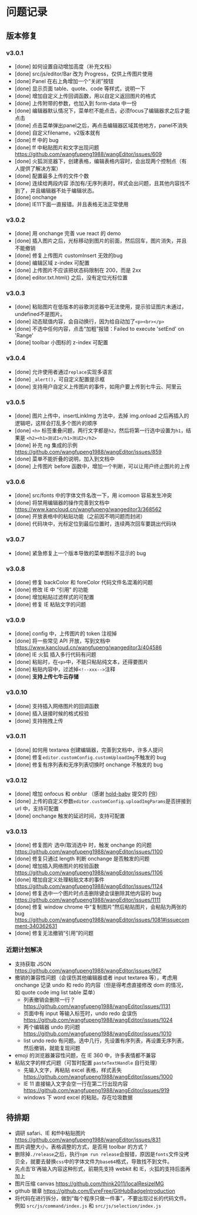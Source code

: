 # 问题记录

## 版本修复

### v3.0.1 

- [done] 如何设置自动增加高度（补充文档）
- [done] src/js/editor/Bar 改为 Progress，仅供上传图片使用
- [done] Panel 在右上角增加一个“关闭”按钮
- [done] 显示页面 table、quote、code 等样式，说明一下
- [done] 增加自定义上传回调函数，用以自定义返回图片的格式
- [done] 上传附带的参数，也加入到 form-data 中一份
- [done] 编辑器默认情况下，菜单栏不能点击，必须focus了编辑器求之后才能点击
- [done] 点击菜单弹出panel之后，再点击编辑器区域其他地方，panel不消失
- [done] 自定义filename，v2版本就有
- [done] ff 中的 bug
- [done] ff 中粘贴图片和文字出现问题 https://github.com/wangfupeng1988/wangEditor/issues/609
- [done] 火狐浏览器下，创建表格，编辑表格内容时，会出现两个控制点（有人提供了解决方案）
- [done] 配置最多上传的文件个数
- [done] 连续给两段内容 添加有/无序列表时，样式会出问题，且其他内容找不到了，并且编辑器不处于编辑状态。
- [done] onchange
- [done] IE11下面一直报错。并且表格无法正常使用

### v3.0.2

- [done] 用 onchange 完善 vue react 的 demo
- [done] 插入图片之后，光标移动到图片的前面，然后回车，图片消失，并且不能撤销
- [done] 修复上传图片 customInsert 无效的bug
- [done] 编辑区域 z-index 可配置
- [done] 上传图片不应该把状态码限制在 200，而是 2xx
- [done] editor.txt.html() 之后，没有定位光标位置

### v3.0.3

- [done] 粘贴图片在低版本的谷歌浏览器中无法使用，提示验证图片未通过，undefined不是图片。
- [done] 动态赋值内容，会自动换行，因为给自动加了`<p><br></p>`
- [done] 不选中任何内容，点击“加粗”报错：Failed to execute 'setEnd' on 'Range' 
- [done] toolbar 小图标的 z-index 可配置

### v3.0.4

- [done] 允许使用者通过`replace`实现多语言
- [done] `_alert()`，可自定义配置提示框
- [done] 支持用户自定义上传图片的事件，如用户要上传到七牛云、阿里云

### v3.0.5

- [done] 图片上传中，insertLinkImg 方法中，去掉 img.onload 之后再插入的逻辑吧，这样会打乱多个图片的顺序
- [done] `<h>` 标签重叠问题，两行文字都是`h2`，然后将第一行选中设置为`h1`，结果是 `<h2><h1>测试1</h1>测试2</h2>`
- [done] 补充 ng 集成的示例 https://github.com/wangfupeng1988/wangEditor/issues/859
- [done] 菜单不能折叠的说明，加入到文档中
- [done] 上传图片 before 函数中，增加一个判断，可以让用户终止图片的上传

### v3.0.6

- [done] src/fonts 中的字体文件名改一下，用 icomoon 容易发生冲突
- [done] 将禁用编辑器的操作完善到文档中 https://www.kancloud.cn/wangfupeng/wangeditor3/368562
- [done] 开放表格中的粘贴功能（之前因不明问题而封闭）
- [done] 代码块中，光标定位到最后位置时，连续两次回车要跳出代码块

### v3.0.7

- [done] 紧急修复上一个版本导致的菜单图标不显示的 bug

### v3.0.8

- [done] 修复 backColor 和 foreColor 代码文件名混淆的问题
- [done] 修改 IE 中 “引用” 的功能
- [done] 增加粘贴过滤样式的可配置
- [done] 修复 IE 粘贴文字的问题

### v3.0.9

- [done] config 中，上传图片的 token 注视掉
- [done] 将一些常见 API 开放，写到文档中 https://www.kancloud.cn/wangfupeng/wangeditor3/404586
- [done] IE 火狐 插入多行代码有问题
- [done] 粘贴时，在`<p>`中，不能只粘贴纯文本，还得要图片 
- [done] 粘贴内容中，过滤掉`<!--xxx-->`注释
- [done] **支持上传七牛云存储**

### v3.0.10

- [done] 支持插入网络图片的回调函数
- [done] 插入链接时候的格式校验
- [done] 支持拖拽上传

### v3.0.11

- [done] 如何用 textarea 创建编辑器，完善到文档中，许多人提问
- [done] 修复`editor.customConfig.customUploadImg`不触发的 bug
- [done] 修复有序列表和无序列表切换时 onchange 不触发的 bug

### v3.0.12

- [done] 增加 onfocus 和 onblur （感谢 [hold-baby](https://github.com/hold-baby) 提交的 [PR](https://github.com/wangfupeng1988/wangEditor/pull/1076)）
- [done] 上传的自定义参数`editor.customConfig.uploadImgParams`是否拼接到 url 中，支持可配置
- [done] onchange 触发的延迟时间，支持可配置

### v3.0.13

- [done] 修复图片 选中/取消选中 时，触发 onchange 的问题 https://github.com/wangfupeng1988/wangEditor/issues/1100
- [done] 修复只通过 length 判断 onchange 是否触发的问题
- [done] 增加插入网络图片的校验函数 https://github.com/wangfupeng1988/wangEditor/issues/1106
- [done] 增加自定义处理粘贴文本的事件 https://github.com/wangfupeng1988/wangEditor/issues/1124
- [done] 修复选中一个图片时点击删除键会误删除其他内容的 bug https://github.com/wangfupeng1988/wangEditor/issues/1111 
- [done] 修复 window chrome 中“复制图片”然后粘贴图片，会粘贴为两张的 bug https://github.com/wangfupeng1988/wangEditor/issues/1081#issuecomment-340362631
- [done] 修复无法撤销“引用”的问题

### 近期计划解决

- 支持获取 JSON https://github.com/wangfupeng1988/wangEditor/issues/967
- 撤销的兼容性问题（会误伤其他编辑器或者 input textarea 等），考虑用 onchange 记录 undo 和 redo 的内容（但是得考虑直接修改 dom 的情况，如 quote code img list table 菜单）
    - 列表撤销会删除一行？https://github.com/wangfupeng1988/wangEditor/issues/1131
    - 页面中有 input 等输入标签时，undo redo 会误伤 https://github.com/wangfupeng1988/wangEditor/issues/1024
    - 两个编辑器 undo 的问题 https://github.com/wangfupeng1988/wangEditor/issues/1010
    - list undo redo 有问题。选中几行，先设置有序列表，再设置无序列表，然后撤销，就能复现问题
- emoji 的浏览器兼容性问题，在 IE 360 中，许多表情都不兼容
- 粘贴文字的样式问题（可暂时配置 `pasteTextHandle` 自行处理）
    - 先输入文字，再粘贴 excel 表格，样式丢失 https://github.com/wangfupeng1988/wangEditor/issues/1000
    - IE 11 直接输入文字会空一行在第二行出现内容 https://github.com/wangfupeng1988/wangEditor/issues/919
    - windows 下 word excel 的粘贴，存在垃圾数据

## 待排期

- 调研 safari、IE 和ff中粘贴图片  https://github.com/wangfupeng1988/wangEditor/issues/831
- 图片调整大小，表格调整的方式，是否用 toolbar 的方式？
- 删除掉`./release`之后，执行`npm run release`会报错，原因是`fonts`文件没拷贝全，就要去替换`css`中的字体文件为`base64`格式，导致找不到文件。
- 先点击'B'再输入内容这种形式，前期先支持 webkit 和 IE，火狐的支持后面再加上
- 图片压缩 canvas https://github.com/think2011/localResizeIMG 
- github 徽章 https://github.com/EyreFree/GitHubBadgeIntroduction
- 将代码在进行拆分，做到“每个程序只做一件事”，不要出现过长的代码文件。例如 `src/js/command/index.js` 和 `src/js/selection/index.js`

